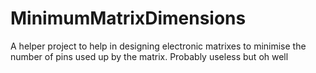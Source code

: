 # MinimumMatrixDimensions
A helper project to help in designing electronic matrixes to minimise the number of pins used up by the matrix. Probably useless but oh well
